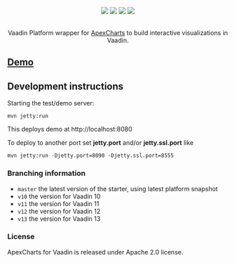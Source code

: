 
</p>    

<p align="center">
  <a href="https://vaadin.com/directory/component/apexchartsjs"><img src="https://img.shields.io/badge/Vaadin%20Directory-published-00b4f0.svg"></a>
  <a href="https://vaadin.com/directory/component/apexchartsjs"><img src="https://img.shields.io/vaadin-directory/version/apexchartsjs.svg" /></a>
   <a href="https://vaadin.com/directory/component/apexchartsjs"><img src="https://img.shields.io/vaadin-directory/rating/apexchartsjs.svg" /></a>
   <a href="https://vaadin.com/directory/component/apexchartsjs"><img src="https://img.shields.io/vaadin-directory/release-date/apexchartsjs.svg" /></a>
  </a>
</p>
<p align="center">
   <br>
Vaadin Platform wrapper for <a href="https://github.com/apexcharts/apexcharts.js">ApexCharts</a> to build interactive visualizations in Vaadin.
  <br>
</p>

## [Demo](https://appreciated-collection.herokuapp.com/apexcharts/)

## Development instructions

Starting the test/demo server:
```
mvn jetty:run
```

This deploys demo at http://localhost:8080

To deploy to another port set **jetty.port** and/or **jetty.ssl.port** like
```
mvn jetty:run -Djetty.port=8090 -Djetty.ssl.port=8555
```

### Branching information

* `master` the latest version of the starter, using latest platform snapshot
* `v10` the version for Vaadin 10
* `v11` the version for Vaadin 11
* `v12` the version for Vaadin 12
* `v13` the version for Vaadin 13

### License

ApexCharts for Vaadin is released under Apache 2.0 license.
